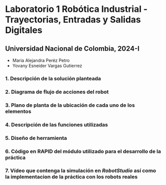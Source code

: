 # Laboratorio 1 Robótica Industrial - Trayectorias, Entradas y Salidas Digitales
## Universidad Nacional de Colombia, 2024-I
* Maria Alejandra Peréz Petro
* Yovany Esneider Vargas Gutierrez

### 1. Descripción de la solución planteada
### 2. Diagrama de flujo de acciones del robot
### 3. Plano de planta de la ubicación de cada uno de los elementos
### 4. Descripción de las funciones utilizadas
### 5. Diseño de herramienta
### 6. Código en RAPID del módulo utilizado para el desarrollo de la práctica
### 7. Vídeo que contenga la simulación en _RobotStudio_ así como la implementacion de la práctica con los robots reales
